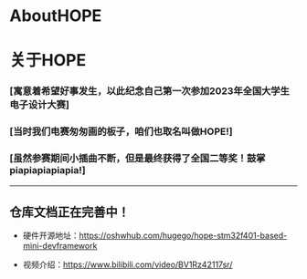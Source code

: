 # AboutHOPE
# 关于HOPE

### [寓意着希望好事发生，以此纪念自己第一次参加2023年全国大学生电子设计大赛]
### [当时我们电赛匆匆画的板子，咱们也取名叫做HOPE!]
### [虽然参赛期间小插曲不断，但是最终获得了全国二等奖！鼓掌piapiapiapiapia!]
---

## 仓库文档正在完善中！

- 硬件开源地址：https://oshwhub.com/hugego/hope-stm32f401-based-mini-devframework

- 视频介绍：https://www.bilibili.com/video/BV1Rz42117sr/